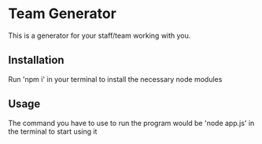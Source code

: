 # Team Generator

This is a generator for your staff/team working with you.

## Installation

Run 'npm i' in your terminal to install the necessary node modules

## Usage

The command you have to use to run the program would be 'node app.js' in the terminal to start using it
